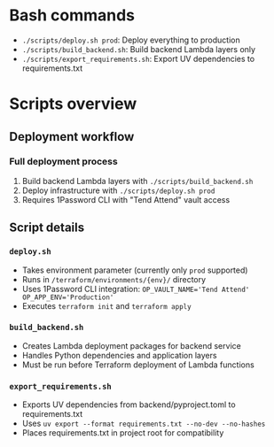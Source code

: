 # Bash commands

- `./scripts/deploy.sh prod`: Deploy everything to production
- `./scripts/build_backend.sh`: Build backend Lambda layers only
- `./scripts/export_requirements.sh`: Export UV dependencies to requirements.txt

# Scripts overview

## Deployment workflow

### Full deployment process

1. Build backend Lambda layers with `./scripts/build_backend.sh`
2. Deploy infrastructure with `./scripts/deploy.sh prod`
3. Requires 1Password CLI with "Tend Attend" vault access

## Script details

### `deploy.sh`

- Takes environment parameter (currently only `prod` supported)
- Runs in `/terraform/environments/{env}/` directory
- Uses 1Password CLI integration: `OP_VAULT_NAME='Tend Attend' OP_APP_ENV='Production'`
- Executes `terraform init` and `terraform apply`

### `build_backend.sh`

- Creates Lambda deployment packages for backend service
- Handles Python dependencies and application layers
- Must be run before Terraform deployment of Lambda functions

### `export_requirements.sh`

- Exports UV dependencies from backend/pyproject.toml to requirements.txt
- Uses `uv export --format requirements.txt --no-dev --no-hashes`
- Places requirements.txt in project root for compatibility
